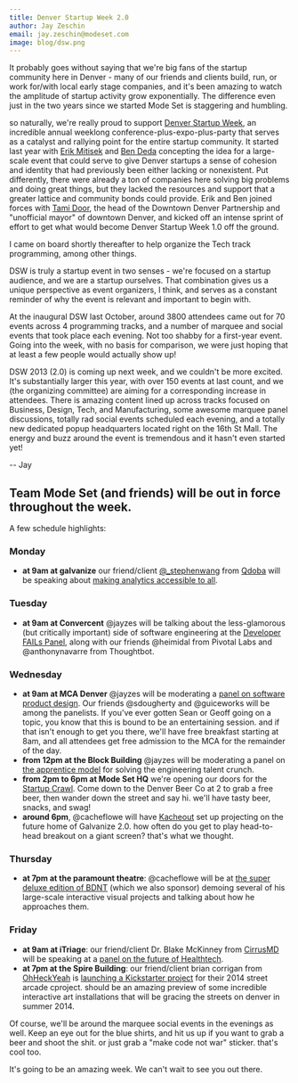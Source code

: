 ```yaml
---
title: Denver Startup Week 2.0
author: Jay Zeschin
email: jay.zeschin@modeset.com
image: blog/dsw.png
---
```


It probably goes without saying that we're big fans of the startup community here in Denver - many of our friends and clients build, run, or work for/with local early stage companies, and it's been amazing to watch the amplitude of startup activity grow exponentially. The difference even just in the two years since we started Mode Set is staggering and humbling.

so naturally, we're really proud to support [Denver Startup Week](http://www.denverstartupweek.org/), an incredible annual weeklong conference-plus-expo-plus-party that serves as a catalyst and rallying point for the entire startup community. It started last year with [Erik Mitisek](http://www.mitisek.com/) and [Ben Deda](https://twitter.com/Ben_Deda) concepting the idea for a large-scale event that could serve to give Denver startups a sense of cohesion and identity that had previously been either lacking or nonexistent. Put differently, there were already a ton of companies here solving big problems and doing great things, but they lacked the resources and support that a greater lattice and community bonds could provide. Erik and Ben joined forces with [Tami Door](https://twitter.com/TamiDoor), the head of the Downtown Denver Partnership and "unofficial mayor" of downtown Denver, and kicked off an intense sprint of effort to get what would become Denver Startup Week 1.0 off the ground. 

I came on board shortly thereafter to help organize the Tech track programming, among other things. 

DSW is truly a startup event in two senses - we're focused on a startup audience, and we are a startup ourselves. That combination gives us a unique perspective as event organizers, I think, and serves as a constant reminder of why the event is relevant and important to begin with.

At the inaugural DSW last October, around 3800 attendees came out for 70 events across 4 programming tracks, and a number of marquee and social events that took place each evening. Not too shabby for a first-year event. Going into the week, with no basis for comparison, we were just hoping that at least a few people would actually show up!

DSW 2013 (2.0) is coming up next week, and we couldn't be more excited. It's substantially larger this year, with over 150 events at last count, and we (the organizing committee) are aiming for a corresponding increase in attendees. There is amazing content lined up across tracks focused on Business, Design, Tech, and Manufacturing, some awesome marquee panel discussions, totally rad social events scheduled each evening, and a totally new dedicated popup headquarters located right on the 16th St Mall. The energy and buzz around the event is tremendous and it hasn't even started yet!

-- Jay

## Team Mode Set (and friends) will be out in force throughout the week.

A few schedule highlights:

### Monday
- **at 9am at galvanize** our friend/client [@_stephenwang](https://twitter.com/_StephenWang) from [Qdoba](http://www.qdoba.com/) will be speaking about [making analytics accessible to all](http://denverstartupweek.zerista.com/event/member/83836).

### Tuesday
- **at 9am at Convercent** @jayzes will be talking about the less-glamorous (but critically important) side of software engineering at the [Developer FAILs Panel](http://denverstartupweek.zerista.com/event/member/83773), along with our friends @heimidal from Pivotal Labs and @anthonynavarre from Thoughtbot.

### Wednesday
- **at 9am at MCA Denver** @jayzes will be moderating a [panel on software product design](http://denverstartupweek.zerista.com/event/member/83794). Our friends @sdougherty and @guiceworks will be among the panelists. If you've ever gotten Sean or Geoff going on a topic, you know that this is bound to be an entertaining session. and if that isn't enough to get you there, we'll have free breakfast starting at 8am, and all attendees get free admission to the MCA for the remainder of the day.
- **from 12pm at the Block Building** @jayzes will be moderating a panel on [the apprentice model](http://denverstartupweek.zerista.com/event/member/83757) for solving the engineering talent crunch.
- **from 2pm to 6pm at Mode Set HQ** we're opening our doors for the [Startup Crawl](http://denverstartupweek.zerista.com/event/member/83786). Come down to the Denver Beer Co at 2 to grab a free beer, then wander down the street and say hi. we'll have tasty beer, snacks, and swag!
- **around 6pm**, @cacheflowe will have [Kacheout](http://vimeo.com/43230920) set up projecting on the future home of Galvanize 2.0. how often do you get to play head-to-head breakout on a giant screen? that's what we thought.

### Thursday
- **at 7pm at the paramount theatre**: @cacheflowe will be at [the super deluxe edition of BDNT](http://denverstartupweek.zerista.com/event/member/83815) (which we also sponsor) demoing several of his large-scale interactive visual projects and talking about how he approaches them.

### Friday
- **at 9am at iTriage**: our friend/client Dr. Blake McKinney from [CirrusMD](http://cirrusmd.com/) will be speaking at a [panel on the future of Healthtech](http://denverstartupweek.zerista.com/event/member/83745).
- **at 7pm at the Spire Building**: our friend/client brian corrigan from [OhHeckYeah](http://www.briancorrigan.net/OhHeckYeah) is [launching a Kickstarter project](http://denverstartupweek.zerista.com/event/member/84255) for their 2014 street arcade cproject. should be an amazing preview of some incredible interactive art installations that will be gracing the streets on denver in summer 2014.

Of course, we'll be around the marquee social events in the evenings as well. Keep an eye out for the blue shirts, and hit us up if you want to grab a beer and shoot the shit. or just grab a "make code not war" sticker. that's cool too.

It's going to be an amazing week. We can't wait to see you out there.
